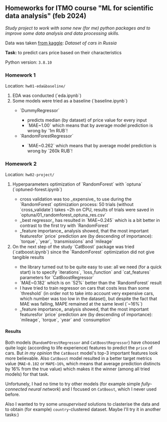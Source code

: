## Homeworks for ITMO course "ML for scientific data analysis" (feb 2024)

_Study project to work with some new (for me) python packages and to improve some data analysis and data processing skills._

Data was taken [from kaggle](https://www.kaggle.com/datasets/beaver68/cars-dataset-in-russia): _Dataset of cars in Russia_

**Task:** to predict cars price based on their characteristics

Python version: `3.8.10`

### Homework 1

Location: `hw01-eda&baseline/`

<ol>
  <li>EDA was conducted (`eda.ipynb`)</li>
  <li>Some models were tried as a baseline (`baseline.ipynb`)</li>
    <ul>
      <li>`DummyRegressor`</li>
        <ul>
          <li>predicts median (by dataset) of price value for every input</li>
          <li>`MAE~1.00` which means that by average model prediction is wrong by `1m RUB`!</li> 
        </ul>
      <li>`RandomForestRegressor`</li>
        <ul>
          <li>`MAE~0.262` which means that by average model prediction is wrong by `260k RUB`!</li>
        </ul>
    </ul>
</ol>

### Homework 2

Location: `hw02-project/`

<ol>
  <li>Hyperparameters optimization of `RandomForest` with `optuna` (`optuned-forest.ipynb`)</li>
    <ul>
      <li>cross validation was too _expensive_ to use during the `RandomForest` optimization process: 50 trials (without `cross_validate`) takes ~2h on CPU, results of trials were saved in `optuna/01_randomforest_optuna_res.csv`</li>
      <li>_best regressor_ has resulted in `MAE~0.245` which is a bit better in contrast to the first try with `RandomForest`</li>
      <li>_feature importance_ analysis showed, that the most important featuresfor `price` prediction are (by descending of importance): `torque`, `year`, `transmissions` and `mileage`</li>
    </ul>
  <li>On the next step of the study `CatBoost` package was tried (`catboost.ipynb`) since the `RandomForest` optimization did not give tangible results</li>
    <ul>
      <li>the library turned out to be quite easy to use: all we need (for a quick start) is to specify `iterations`, `loss_function` and `cat_features` parameters for `CatBoostRegressor`</li>
      <li>`MAE~0.182` which is on `52%` better than the `RandomForest` result</li>
      <li>I have tried to train regressor on cars that costs less than some `threshold` (in order not to take into account very expensive cars, which number was too low in the dataset), but despite the fact that MAE was falling, MAPE remained at the same level (`~16%`)</li>
      <li>_feature importance_ analysis showed, that the most important featuresfor `price` prediction are (by descending of importance): `mileage`, `torque`, `year` and `consumption`</li>
    </ul>
</ol>

#### Results

Both models (`RandomFOrestRegressor` and `CatBoostRegressor`) have choosed quite logic (according to life experience) features to predict the `price` of cars. But _in my opinion_ the `CatBoost` model's top-3 important features look more believable. Also `CatBoost` model resulted in a better target metrics value (`MAE~0.182` or `MAPE~16%`, which means that average prediction distincts by 16% from the true value) which makes it the winner (among all tried models) for that task.

Unfortunely, I had no time to try other models (for example simple _fully-connected neural network_) and I focused on `CatBoost`, which I never used before.

Also I wanted to try some _unsupervised_ solutions to clasterise the data and to obtain (for example) `country`-clustered dataset. Maybe I'll try it in another tasks:)
